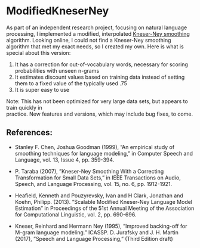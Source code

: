 # ModifiedKneserNey

As part of an independent research project, focusing on natural language processing, I implemented a modified, interpolated [Kneser-Ney smoothing](https://en.wikipedia.org/wiki/Kneser%E2%80%93Ney_smoothing) algorithm.  Looking online, I could not find a Kneser-Ney smoothing algorithm that met my exact needs, so I created my own.  Here is what is special about this version:

1)	It has a correction for out-of-vocabulary words, necessary for scoring probabilities with unseen n-grams
2)	It estimates discount values based on training data instead of setting them to a fixed value of the typically used .75
3)	It is super easy to use

Note: This has not been optimized for very large data sets, but appears to train quickly in   
      practice.  New features and versions, which may include bug fixes, to come.


## References: 
* Stanley F. Chen, Joshua Goodman (1999), ”An empirical study of smoothing techniques for language modeling,” in Computer Speech and Language, vol. 13, Issue 4, pp. 359-394.

* P. Taraba (2007), ”Kneser-Ney Smoothing With a Correcting Transformation for Small Data Sets,” in IEEE Transactions on Audio, Speech, and Language Processing, vol. 15, no. 6, pp. 1912-1921.

* Heafield, Kenneth and Pouzyrevsky, Ivan and H Clark, Jonathan and Koehn, Philipp. (2013). ”Scalable Modified Kneser-Ney Language Model Estimation” in Proceedings of the 51st Annual Meeting of the Association for Computational Linguistic, vol. 2, pp. 690-696.

* Kneser, Reinhard and Hermann Ney (1995), ”Improved backing-off for M-gram language modeling.” ICASSP. D. Jurafsky and J. H. Martin (2017), ”Speech and Language Processing,” (Third Edition draft)
